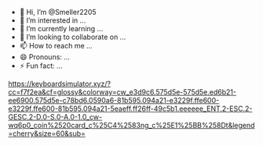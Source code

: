 - 👋 Hi, I’m @Smeller2205
- 👀 I’m interested in ...
- 🌱 I’m currently learning ...
- 💞️ I’m looking to collaborate on ...
- 📫 How to reach me ...
- 😄 Pronouns: ...
- ⚡ Fun fact: ...

<!---
Smeller2205/Smeller2205 is a ✨ special ✨ repository because its `README.md` (this file) appears on your GitHub profile.
You can click the Preview link to take a look at your changes.
--->
https://keyboardsimulator.xyz/?cc=f7f2ea&cf=glossy&colorway=cw_e3d9c6.575d5e-575d5e.ed6b21-ee6900.575d5e-c78bd6.0590a6-81b595.094a21-e3229f.ffe600-e3229f.ffe600-81b595.094a21-5eaeff.ff26ff-49c5b1.eeeeee_ENT.2-ESC.2-GESC.2-D.0-S.0-A.0-1.0_cw-wq6p0_coin%2520card_c%25C4%2583ng_c%25E1%25BB%258Dt&legend=cherry&size=60&sub=
